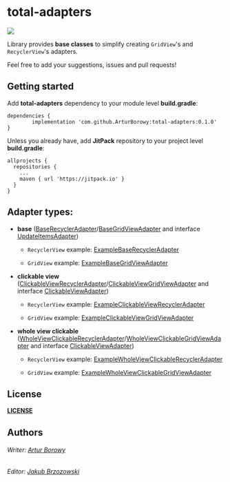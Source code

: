 # **total-adapters**

[![](https://jitpack.io/v/ArturBorowy/total-adapters-sample.svg)](https://jitpack.io/#ArturBorowy/total-adapters-sample)

Library provides **base classes** to simplify creating `GridView`'s and `RecyclerView`'s adapters.

Feel free to add your suggestions, issues and pull requests!

## Getting started

Add **total-adapters** dependency to your module level **build.gradle**:

```
dependencies {
        implementation 'com.github.ArturBorowy:total-adapters:0.1.0'
}
```

Unless you already have, add **JitPack** repository to your project level **build.gradle**:

```
allprojects {
  repositories {
    ...
    maven { url 'https://jitpack.io' }
  }
}
```

## Adapter types:

- **base** ([BaseRecyclerAdapter](totaladapters/src/main/java/pl/arturborowy/adapters/recyclerview/base/BaseRecyclerAdapter.kt)/[BaseGridViewAdapter](totaladapters/src/main/java/pl/arturborowy/adapters/gridview/base/BaseGridViewAdapter.kt) and interface [UpdateItemsAdapter](totaladapters/src/main/java/pl/arturborowy/adapters/common/UpdateItemsAdapter.kt))

  - `RecyclerView` example: [ExampleBaseRecyclerAdapter](/app/src/main/java/pl/arturborowy/examples/recyclerview/base/ExampleBaseRecyclerAdapter.kt)

  - `GridView` example: [ExampleBaseGridViewAdapter](app/src/main/java/pl/arturborowy/examples/gridview/base/ExampleBaseGridViewAdapter.kt)

- **clickable view** ([ClickableViewRecyclerAdapter](totaladapters/src/main/java/pl/arturborowy/adapters/recyclerview/clickable/ClickableViewRecyclerAdapter.kt)/[ClickableViewGridViewAdapter](totaladapters/src/main/java/pl/arturborowy/adapters/gridview/clickable/ClickableViewGridViewAdapter.kt) and interface [ClickableViewAdapter](totaladapters/src/main/java/pl/arturborowy/adapters/common/interfaces/ClickableViewAdapter.kt))

  - `RecyclerView` example: [ExampleClickableViewRecyclerAdapter](app/src/main/java/pl/arturborowy/examples/recyclerview/clickable/ExampleClickableViewRecyclerAdapter.kt)

  - `GridView` example: [ExampleClickableViewGridViewAdapter](app/src/main/java/pl/arturborowy/examples/gridview/clickable/ExampleClickableViewGridViewAdapter.kt)

- **whole view clickable** ([WholeViewClickableRecyclerAdapter](totaladapters/src/main/java/pl/arturborowy/adapters/recyclerview/clickable/WholeViewClickableRecyclerAdapter.kt)/[WholeViewClickableGridViewAdapter](totaladapters/src/main/java/pl/arturborowy/adapters/gridview/clickable/WholeViewClickableGridViewAdapter.kt) and interface [ClickableViewAdapter](totaladapters/src/main/java/pl/arturborowy/adapters/common/interfaces/ClickableViewAdapter.kt))

  - `RecyclerView` example: [ExampleWholeViewClickableRecyclerAdapter](app/src/main/java/pl/arturborowy/examples/recyclerview/wholeviewclickable/ExampleWholeViewClickableRecyclerAdapter.kt)

  - `GridView` example: [ExampleWholeViewClickableGridViewAdapter](app/src/main/java/pl/arturborowy/examples/gridview/wholeviewclickable/ExampleWholeViewClickableGridViewAdapter.kt)
  
## License

**[LICENSE](LICENSE)**
  
## Authors
  
###### Writer: [Artur Borowy](https://github.com/ArturBorowy)
###### Editor: [Jakub Brzozowski](https://github.com/KubaB)
